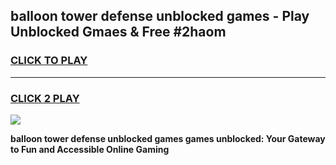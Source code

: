 
## balloon tower defense unblocked games - Play Unblocked Gmaes & Free #2haom
<h3>
<a href="https://premium.freeplayer.one?title=balloon_tower_defense_unblocked_games&ref=03M">CLICK TO PLAY</a></h3>
<hr>

<h3>
<a href="https://premium.freeplayer.one?title=balloon_tower_defense_unblocked_games&ref=03M">CLICK 2 PLAY</a>
  
</h3>

<a href="https://premium.freeplayer.one?title=balloon_tower_defense_unblocked_games&ref=03M"><img src="https://clearcache.store/games.png"></a>


**balloon tower defense unblocked games games unblocked: Your Gateway to Fun and Accessible Online Gaming**
